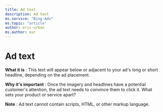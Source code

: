 ```yaml
---
title: Ad text
description: Ad text
ms.service: "Bing-Ads"
ms.topic: "article"
author: eric-urban
ms.author: eur
---
```


# Ad text

**What it is** : This text will appear below or adjacent to your ad's long or short headline, depending on the ad placement.

**Why it's important** : Once the imagery and headlines have a potential customer's attention, the ad text needs to convince them to click it. What sets your product or service apart?

**Note** : Ad text cannot contain scripts, HTML, or other markup language.


